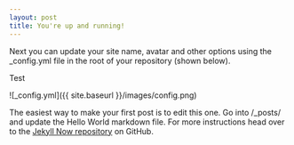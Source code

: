 ```yaml
---
layout: post
title: You're up and running!
---
```


Next you can update your site name, avatar and other options using the _config.yml file in the root of your repository (shown below).

Test

![_config.yml]({{ site.baseurl }}/images/config.png)

The easiest way to make your first post is to edit this one. Go into /_posts/ and update the Hello World markdown file. For more instructions head over to the [Jekyll Now repository](https://github.com/barryclark/jekyll-now) on GitHub.
